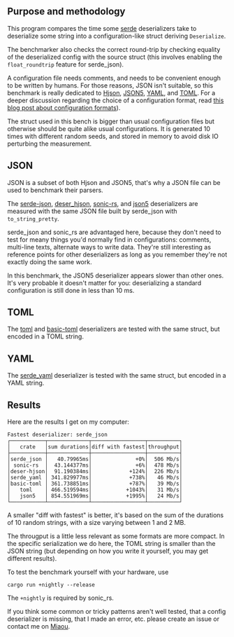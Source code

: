 
## Purpose and methodology

This program compares the time some [serde](https://serde.rs/) deserializers take to deserialize some string into a configuration-like struct deriving `Deserialize`.

The benchmarker also checks the correct round-trip by checking equality of the deserialized config with the source struct (this involves enabling the `float_roundtrip` feature for serde_json).

A configuration file needs comments, and needs to be convenient enough to be written by humans.
For those reasons, JSON isn't suitable, so this benchmark is really dedicated to [Hjson](https://hjson.github.io/), [JSON5](https://json5.org/), [YAML](https://en.wikipedia.org/wiki/YAML), and [TOML](https://toml.io/). For a deeper discussion regarding the choice of a configuration format, read [this blog post about configuration formats](https://dystroy.org/blog/hjson-in-broot/)).

The struct used in this bench is bigger than usual configuration files but otherwise should be quite alike usual configurations.
It is generated 10 times with different random seeds, and stored in memory to avoid disk IO perturbing the measurement.

## JSON

JSON is a subset of both Hjson and JSON5, that's why a JSON file can be used to benchmark their parsers.

The [serde-json](https://docs.rs/serde_json/), [deser_hjson](https://docs.rs/deser-hjson/), [sonic-rs](https://docs.rs/sonic-rs/), and [json5](https://docs.rs/json5) deserializers are measured with the same JSON file built by serde_json with `to_string_pretty`.

serde_json and sonic_rs are advantaged here, because they don't need to test for meany things you'd normally find in configurations: comments, multi-line texts, alternate ways to write data.
They're still interesting as reference points for other deserializers as long as you remember they're not exactly doing the same work.

In this benchmark, the JSON5 deserializer appears slower than other ones.
It's very probable it doesn't matter for you: deserializing a standard configuration is still done in less than 10 ms.

## TOML

The [toml](https://docs.rs/toml/) and [basic-toml](https://docs.rs/basic-toml/) deserializers are tested with the same struct, but encoded in a TOML string.

## YAML

The [serde_yaml](https://docs.rs/serde_yaml/) deserializer is tested with the same struct, but encoded in a YAML string.

## Results

Here are the results I get on my computer:

    Fastest deserializer: serde_json
    ┌───────────┬─────────────┬─────────────────┬──────────┐
    │   crate   │sum durations│diff with fastest│throughput│
    ├───────────┼─────────────┼─────────────────┼──────────┤
    │serde_json │   40.79965ms│              +0%│  506 Mb/s│
    │ sonic-rs  │  43.144377ms│              +6%│  478 Mb/s│
    │deser-hjson│  91.190384ms│            +124%│  226 Mb/s│
    │serde_yaml │ 341.829977ms│            +738%│   46 Mb/s│
    │basic-toml │ 361.738851ms│            +787%│   39 Mb/s│
    │   toml    │ 466.519594ms│           +1043%│   31 Mb/s│
    │   json5   │ 854.551969ms│           +1995%│   24 Mb/s│
    └───────────┴─────────────┴─────────────────┴──────────┘

A smaller "diff with fastest" is better, it's based on the sum of the durations of 10 random strings, with a size varying between 1 and 2 MB.

The througput is a little less relevant as some formats are more compact. In the specific serialization we do here, the TOML string is smaller than the JSON string (but depending on how you write it yourself, you may get different results).

To test the benchmark yourself with your hardware, use

    cargo run +nightly --release

The `+nightly` is required by sonic_rs.

If you think some common or tricky patterns aren't well tested, that a config deserializer is missing, that I made an error, etc. please create an issue or contact me on [Miaou](https://miaou.dystroy.org/3768).
